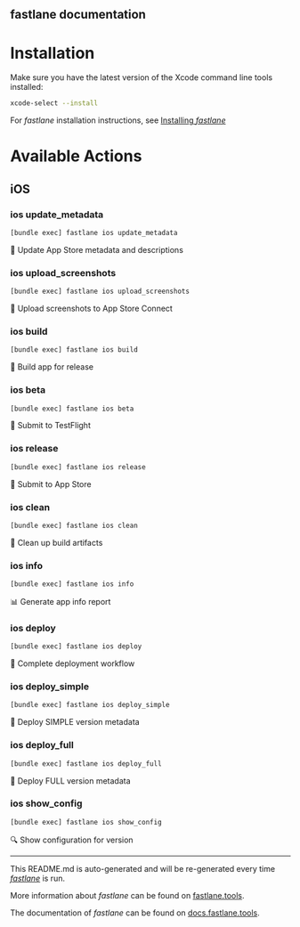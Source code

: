 fastlane documentation
----

# Installation

Make sure you have the latest version of the Xcode command line tools installed:

```sh
xcode-select --install
```

For _fastlane_ installation instructions, see [Installing _fastlane_](https://docs.fastlane.tools/#installing-fastlane)

# Available Actions

## iOS

### ios update_metadata

```sh
[bundle exec] fastlane ios update_metadata
```

📝 Update App Store metadata and descriptions

### ios upload_screenshots

```sh
[bundle exec] fastlane ios upload_screenshots
```

📱 Upload screenshots to App Store Connect

### ios build

```sh
[bundle exec] fastlane ios build
```

🔨 Build app for release

### ios beta

```sh
[bundle exec] fastlane ios beta
```

🚀 Submit to TestFlight

### ios release

```sh
[bundle exec] fastlane ios release
```

🏪 Submit to App Store

### ios clean

```sh
[bundle exec] fastlane ios clean
```

🧹 Clean up build artifacts

### ios info

```sh
[bundle exec] fastlane ios info
```

📊 Generate app info report

### ios deploy

```sh
[bundle exec] fastlane ios deploy
```

🔄 Complete deployment workflow

### ios deploy_simple

```sh
[bundle exec] fastlane ios deploy_simple
```

📝 Deploy SIMPLE version metadata

### ios deploy_full

```sh
[bundle exec] fastlane ios deploy_full
```

📝 Deploy FULL version metadata

### ios show_config

```sh
[bundle exec] fastlane ios show_config
```

🔍 Show configuration for version

----

This README.md is auto-generated and will be re-generated every time [_fastlane_](https://fastlane.tools) is run.

More information about _fastlane_ can be found on [fastlane.tools](https://fastlane.tools).

The documentation of _fastlane_ can be found on [docs.fastlane.tools](https://docs.fastlane.tools).
